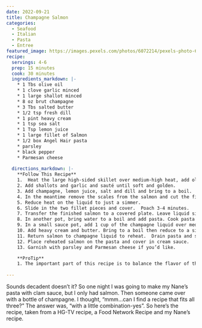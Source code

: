 ```yaml
---
date: 2022-09-21
title: Champagne Salmon
categories:
  - Seafood
  - Italian
  - Pasta
  - Entree
featured_image: https://images.pexels.com/photos/6072214/pexels-photo-6072214.jpeg?auto=compress&cs=tinysrgb&w=1260&h=750&dpr=2
recipe:
  servings: 4-6
  prep: 15 minutes
  cook: 30 minutes
  ingredients_markdown: |-
    * 1 Tbs olive oil
    * 1 clove garlic minced
    * 1 large shallot minced
    * 8 oz brut champagne
    * 3 Tbs salted butter
    * 1/2 tsp fresh dill
    * 1 pint heavy cream
    * 1 tsp sea salt
    * 1 Tsp lemon juice
    * 1 large fillet of Salmon
    * 1/2 box Angel Hair pasta
    * parsley
    * black pepper
    * Parmesan cheese
  
  directions_markdown: |-
    **Follow This Recipe**
    1.  Heat the large high-sided skillet over medium-high heat, add olive oil.
    2. Add shallots and garlic and sauté until soft and golden.
    3. Add champagne, lemon juice, salt and dill and bring to a boil.
    4. In the meantime remove the scales from the salmon and cut the fillet into two pieces.
    5. Reduce heat on the liquid to just a simmer. 
    6. Slide in the two fillet pieces and cover.  Poach 3-4 minutes.  
    7. Transfer the finished salmon to a covered plate. Leave liquid simmering in the skillet. 
    8. In another pot, bring water to a boil and add pasta. Cook pasta 10 minutes or until soft.
    9. In a small sauce pot, add 1 cup of the champagne liquid over medium heat. 
    10. Add heavy cream and butter. Bring to a boil then reduce to a simmer and season with pepper and additional salt to taste.
    11. Return salmon to champagne liquid to reheat.  Drain pasta and set on the plate.
    12. Place reheated salmon on the pasta and cover in cream sauce.
    13. Garnish with parsley and Parmesan cheese if you’d like.

    **ProTip**
    1. The important part of this recipe is to balance the flavor of the champagne liquid and the heavy cream.  Too much cream and it will be a little bland, too much broth and it’ll be too champagne-y.  The key is to taste and taste.  Once you get a handle on the mixture, you’ll be able to make this recipe a million times and always get it right.
    
---
```

Sounds decadent doesn’t it?  So one night I was going to make my Nane’s pasta with clam sauce, but I only had salmon.  Then someone came over with a bottle of champagne.  I thought, “mmm…can I find a recipe that fits all three?”  The answer was, “with a little combination-yes”.  So here’s the recipe, taken from a HG-TV recipe, a Food Network Recipe and my Nane’s recipe.